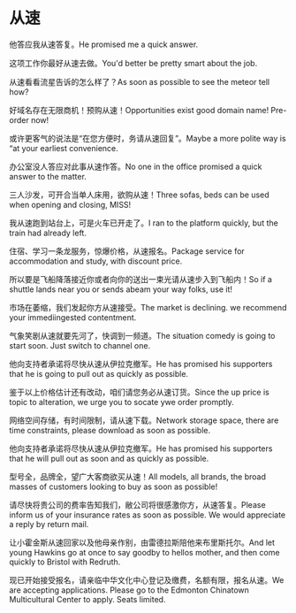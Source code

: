 # 从速

<p><span class="chinese">他答应我从速答复。</span><span class="english">He promised me a quick answer.</span></p>

<p><span class="chinese">这项工作你最好从速去做。</span><span class="english">You'd better be pretty smart about the job.</span></p>

<p><span class="chinese">从速看看流星告诉的怎么样了？</span><span class="english">As soon as possible to see the meteor tell how?</span></p>

<p><span class="chinese">好域名存在无限商机！预购从速！</span><span class="english">Opportunities exist good domain name! Pre-order now!</span></p>

<p><span class="chinese">或许更客气的说法是“在您方便时，务请从速回复”。</span><span class="english">Maybe a more polite way is “at your earliest convenience.</span></p>

<p><span class="chinese">办公室没人答应对此事从速作答。</span><span class="english">No one in the office promised a quick answer to the matter.</span></p>

<p><span class="chinese">三人沙发，可开合当单人床用，欲购从速！</span><span class="english">Three sofas, beds can be used when opening and closing, MISS!</span></p>

<p><span class="chinese">我从速跑到站台上，可是火车已开走了。</span><span class="english">I ran to the platform quickly, but the train had already left.</span></p>

<p><span class="chinese">住宿、学习一条龙服务，惊爆价格，从速报名。</span><span class="english">Package service for accommodation and study, with discount price.</span></p>

<p><span class="chinese">所以要是飞船降落接近你或者向你的送出一束光请从速步入到飞船内！</span><span class="english">So if a shuttle lands near you or sends abeam your way folks, use it!</span></p>

<p><span class="chinese">市场在萎缩，我们发起你方从速接受。</span><span class="english">The market is declining. we recommend your immediingested contentment.</span></p>

<p><span class="chinese">气象笑剧从速就要先河了，快调到一频道。</span><span class="english">The situation comedy is going to start soon. Just switch to channel one.</span></p>

<p><span class="chinese">他向支持者承诺将尽快从速从伊拉克撤军。</span><span class="english">He has promised his supporters that he is going to pull out as quickly as possible.</span></p>

<p><span class="chinese">鉴于以上价格估计还有改动，咱们请您务必从速订货。</span><span class="english">Since the up price is topic to alteration, we urge you to socate ywe order promptly.</span></p>

<p><span class="chinese">网络空间存储，有时间限制，请从速下载。</span><span class="english">Network storage space, there are time constraints, please download as soon as possible.</span></p>

<p><span class="chinese">他向支持者承诺将尽快从速从伊拉克撤军。</span><span class="english">He has promised his supporters that he will pull out as soon and as quickly as possible.</span></p>

<p><span class="chinese">型号全，品牌全，望广大客商欲买从速！</span><span class="english">All models, all brands, the broad masses of customers looking to buy as soon as possible!</span></p>

<p><span class="chinese">请尽快将贵公司的费率告知我们，敝公司将很感激你方，从速答复。</span><span class="english">Please inform us of your insurance rates as soon as possible. We would appreciate a reply by return mail.</span></p>

<p><span class="chinese">让小霍金斯从速回家以及他母亲作别，由雷德拉斯陪他来布里斯托尔。</span><span class="english">And let young Hawkins go at once to say goodby to hellos mother, and then come quickly to Bristol with Redruth.</span></p>

<p><span class="chinese">现已开始接受报名，请亲临中华文化中心登记及缴费，名额有限，报名从速。</span><span class="english">We are accepting applications. Please go to the Edmonton Chinatown Multicultural Center to apply. Seats limited.</span></p>

